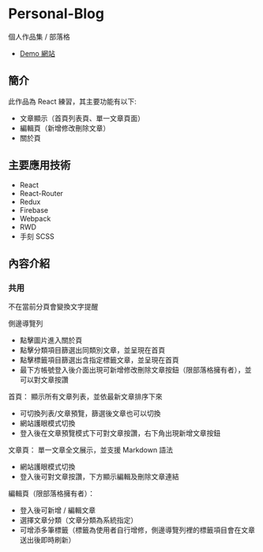 # Personal-Blog

個人作品集 / 部落格

* [Demo 網站](http://uccme.tw/portfolio/)

## 簡介

此作品為 React 練習，其主要功能有以下:

* 文章顯示（首頁列表頁、單一文章頁面）
* 編輯頁（新增修改刪除文章）
* 關於頁

## 主要應用技術

* React
* React-Router
* Redux
* Firebase
* Webpack
* RWD
* 手刻 SCSS

## 內容介紹

### 共用

不在當前分頁會變換文字提醒

側邊導覽列

* 點擊圖片進入關於頁
* 點擊分類項目篩選出同類別文章，並呈現在首頁
* 點擊標籤項目篩選出含指定標籤文章，並呈現在首頁
* 最下方帳號登入後介面出現可新增修改刪除文章按鈕（限部落格擁有者），並可以對文章按讚

首頁：
顯示所有文章列表，並依最新文章排序下來
* 可切換列表/文章預覽，篩選後文章也可以切換
* 網站護眼模式切換
* 登入後在文章預覽模式下可對文章按讚，右下角出現新增文章按鈕


文章頁：
單一文章全文展示，並支援 Markdown 語法
* 網站護眼模式切換
* 登入後可對文章按讚，下方顯示編輯及刪除文章連結

編輯頁（限部落格擁有者）：
* 登入後可新增 / 編輯文章
* 選擇文章分類（文章分類為系統指定）
* 可增添多筆標籤（標籤為使用者自行增修，側邊導覽列裡的標籤項目會在文章送出後即時刷新）

